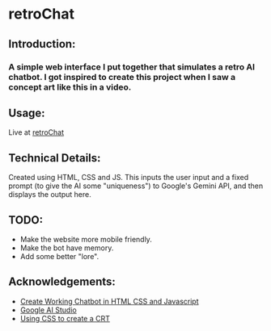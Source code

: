 # retroChat

## Introduction:
### A simple web interface I put together that simulates a retro AI chatbot. I got inspired to create this project when I saw a concept art like this in a video.

## Usage:
Live at [retroChat](https://cataclysmnik.github.io/retroChat/)

## Technical Details:
Created using HTML, CSS and JS. This inputs the user input and a fixed prompt (to give the AI some "uniqueness") to Google's Gemini API, and then displays the output here.

## TODO:
- Make the website more mobile friendly.
- Make the bot have memory.
- Add some better "lore".

## Acknowledgements:
- [Create Working Chatbot in HTML CSS and Javascript](https://www.youtube.com/watch?v=Bv8FORu-ACA&pp=ygUiaG93IHRvIGNyZWF0ZSBhIGFpIGNoYXRib3Qgd2Vic2l0ZQ%3D%3D)
- [Google AI Studio](https://ai.google.dev/)
- [Using CSS to create a CRT](https://aleclownes.com/2017/02/01/crt-display.html)